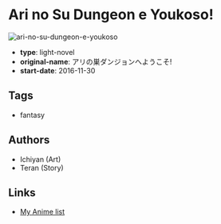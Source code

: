 # Ari no Su Dungeon e Youkoso!

![ari-no-su-dungeon-e-youkoso](https://cdn.myanimelist.net/images/manga/2/186194.jpg)

-   **type**: light-novel
-   **original-name**: アリの巣ダンジョンへようこそ!
-   **start-date**: 2016-11-30

## Tags

-   fantasy

## Authors

-   Ichiyan (Art)
-   Teran (Story)

## Links

-   [My Anime list](https://myanimelist.net/manga/102772/Ari_no_Su_Dungeon_e_Youkoso)

